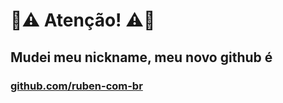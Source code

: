 # 🚨⚠️ Atenção! ⚠️🚨


## Mudei meu nickname, meu novo github é 

### [github.com/ruben-com-br](https://github.com/ruben-com-br)
